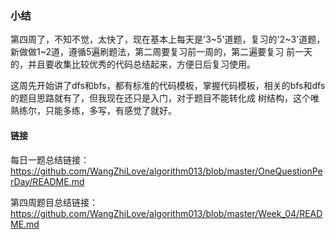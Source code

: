 ### 小结

第四周了，不知不觉，太快了，现在基本上每天是'3~5'道题，复习的'2~3'道题，新做做1~2道，遵循5遍刷题法，第二周要复习前一周的，第二遍要复习
前一天的，并且要收集比较优秀的代码总结起来，方便日后复习使用。

这周先开始讲了dfs和bfs，都有标准的代码模板，掌握代码模板，相关的bfs和dfs的题目思路就有了，但我现在还只是入门，对于题目不能转化成
树结构，这个唯熟练尔，只能多练，多写，有感觉了就好。


#### 链接

每日一题总结链接：https://github.com/WangZhiLove/algorithm013/blob/master/OneQuestionPerDay/README.md

第四周题目总结链接：https://github.com/WangZhiLove/algorithm013/blob/master/Week_04/README.md